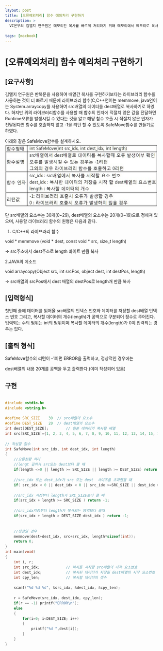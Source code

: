 ```yaml
---
layout: post
title: [오류예외처리] 함수 예외처리 구현하기
description: >
  VC본부의 김엘지 연구원은 메모리간 복사를 빠르게 처리하기 위해 메모리에서 메모리로 복사를 해주는 라이브러리 함수를 사용하기로 하였다.

tags: [macbook]
---
```


# [오류예외처리] 함수 예외처리 구현하기

## [요구사항]

김엘지 연구원은 반복문을 사용하여 배열간 복사를 구현하기보다는 라이브러리 함수를 사용하는 것이 더 빠르기 때문에 라이브러리 함수(C,C++언어는 memmove, java언어는 System.arraycopy를 사용하여 src배열의 데이터를 dest배열로 복사하기로 하였다. 하지만 위의 라이브러리함수를 사용할 때 함수의 인자에 적절치 않은 값을 전달하면 Runtime오류를 발생시킬 수 있다는 것을 알고 해당 함수 호출 시 적절치 않은 인자가 전달된다면 함수를 호출하지 않고 -1을 리턴 할 수 있도록 SafeMove함수를 만들기로 하였다.
 

아래와 같은 SafeMove함수를 설계하시오.
![](/assets/img/오류처리_1.jpg)


단 src배열의 요소수는 30개(0~29), dest배열의 요소수는 20개(0~19)으로 정해져 있으며, 사용할 라이브러리 함수의 원형은 다음과 같다.

1. C/C++의 라이브러리 함수

void * memmove (void * dest, const void * src, size_t length)

-> src주소에서 dest주소로 length 바이트 만큼 복사

2.JAVA의 메소드

void arraycopy(Object src, int srcPos, object dest, int destPos, length)

-> src배열의 srcPos에서 dest 배열의 destPos로 length개 만큼 복사

## [입력형식]

첫번째 줄에 데이터를 읽어올 src배열의 인덱스 번호와 데이터를 저장할  dest배열 인덱스 번호 그리고, 복사할 데이터의 개수(length)가 공백으로 구분되어 정수로 주어진다. 입력되는 수의 범위는 int의 범위이며 복사할 데이터의 개수(length)가 0이 입력되는 경우는 없다.



## [출력 형식]

SafeMove함수의 리턴이 -1이면 ERROR을 출력하고, 정상적인 경우에는

dest배열의 내용 20개를 공백을 두고 출력한다.(이미 작성되어 있음)


## 구현

~~~c

#include <stdio.h>
#include <string.h>

#define SRC_SIZE	30	// src배열의 요소수
#define DEST_SIZE	20	// dest배열의 요소수
int dest[DEST_SIZE];		// 원본 데이터가 복사될 배열
int src[SRC_SIZE]={1, 2, 3, 4, 5, 6, 7, 8, 9, 10, 11, 12, 13, 14, 15, 16, 17, 18, 19, 20, 21, 22, 23, 24, 25, 26, 27, 28, 29, 30};

// 작성할 함수
int SafeMove(int src_idx, int dest_idx, int length)
{
	//오류상황 처리
	//lengt 길이가 src또는 dest보다 클 때
	if(length <=0 || length >= SRC_SIZE || length >= DEST_SIZE) return -1;
	
	//src_idx 또는 dest_idx가 src 또는 dest  사이즈를 초과했을 때
	if( src_idx < 0 || dest_idx < 0 || src_idx >=SRC_SIZE || dest_idx >= DEST_SIZE) return -1;
	
	//src_idx 지점부터 length가 SRC_SIZE보다 클 때
	if(src_idx + length >= SRC_SIZE ) return -1;
	
	//src_idx지점부터 length가 복사되는 영역보다 클때
	if(src_idx + length > DEST_SIZE-dest_idx ) return -1;
	
	
	//정상일 경우
	memmove(dest+dest_idx, src+src_idx, length*sizeof(int));
	return 0;
}
int main(void)
{
	int i, r;
	int src_idx;			// 복사를 시작할 src배열의 시작 요소번호
	int dest_idx;			// 복사된 데이터가 저장될 dest배열의 시작 요소번호
	int cpy_len;			// 복사할 데이터의 갯수

	scanf("%d %d %d", &src_idx, &dest_idx, &cpy_len);

	r = SafeMove(src_idx, dest_idx, cpy_len);
	if(r == -1) printf("ERROR\n");
	else
	{
		for(i=0; i<DEST_SIZE; i++)
		{
			printf("%d ",dest[i]);
		}
	}
}




~~~